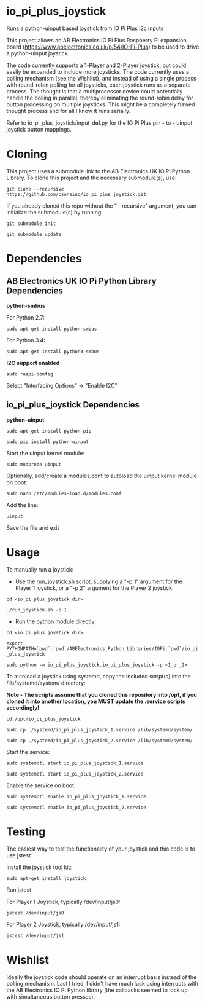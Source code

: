 # io\_pi\_plus\_joystick

Runs a python-uinput based joystick from IO Pi Plus i2c inputs

This project allows an AB Electronics IO Pi Plus Raspberry Pi expansion board (https://www.abelectronics.co.uk/p/54/IO-Pi-Plus) to be used to drive a python-uinput joystick.

The code currently supports a 1-Player and 2-Player joystick, but could easily be expanded to include more joysticks.  The code currently uses a polling mechanism (see the Wishlist), and instead of using a single process with round-robin polling for all joysticks, each joystick runs as a separate process.  The thought is that a multiprocessor device could potentially handle the polling in parallel, thereby eliminating the round-robin delay for button processing on multiple joysticks.  This might be a completely flawed thought process and for all I know it runs serially. 

Refer to io\_pi\_plus\_joystick/input\_def.py for the IO Pi Plus pin - to - uinput joystick button mappings.

# Cloning

This project uses a submodule link to the AB Electronics UK IO Pi Python Library.  To clone this project and the necessary submodule(s), use:

`
git clone --recursive https://github.com/csonsino/io_pi_plus_joystick.git
`

If you already cloned this repo without the "--recursive" argument, you can initialize the submodule(s) by running:

`
git submodule init
`

`
git submodule update
`

# Dependencies

## AB Electronics UK IO Pi Python Library Dependencies

**python-smbus**

For Python 2.7:

`
sudo apt-get install python-smbus
`

For Python 3.4:

`
sudo apt-get install python3-smbus
`

**I2C support enabled**

`
sudo raspi-config
`

Select "Interfacing Options" -> "Enable I2C"

## io\_pi\_plus\_joystick Dependencies

**python-uinput**

`
sudo apt-get install python-pip
`

`
sudo pip install python-uinput
`

Start the uinput kernel module:

`
sudo modprobe uinput
`

Optionally, add/create a modules.conf to autoload the uinput kernel module on boot:

`
sudo nano /etc/modules-load.d/modules.conf
`

Add the line:

`
uinput
`

Save the file and exit

# Usage
To manually run a joystick:

- Use the run_joystick.sh script, supplying a "-p 1" argument for the Player 1 joystick, or a "-p 2" argument for the Player 2 joystick:

 `
 cd <io_pi_plus_joystick_dir>
 `
 
 `
 ./run_joystick.sh -p 1
 `

- Run the python module directly:

 `
 cd <io_pi_plus_joystick_dir>
 `
 
 ``
 export PYTHONPATH=`pwd`:`pwd`/ABElectronics_Python_Libraries/IOPi:`pwd`/io_pi_plus_joystick
 ``
 
 `
 sudo python -m io_pi_plus_joystick.io_pi_plus_joystick -p <1_or_2>
 `

To autoload a joystick using systemd, copy the included script(s) into the /lib/systemd/system/ directory:

 **Note - The scripts assume that you cloned this repository into /opt, if you cloned it into another location, you MUST update the .service scripts accordingly!**

 `
 cd /opt/io_pi_plus_joystick
 `
 
 `
 sudo cp ./systemd/io_pi_plus_joystick_1.service /lib/systemd/system/
 `
 
 `
 sudo cp ./systemd/io_pi_plus_joystick_2.service /lib/systemd/system/
 `
 
 Start the service:
 
 `
 sudo systemctl start io_pi_plus_joystick_1.service
 `
 
 `
 sudo systemctl start io_pi_plus_joystick_2.service
 `
 
 Enable the service on boot:
 
 `
 sudo systemctl enable io_pi_plus_joystick_1.service
 `
 
 `
 sudo systemctl enable io_pi_plus_joystick_2.service
 `

# Testing

The easiest way to test the functionality of your joystick and this code is to use jstest:

Install the joystick tool kit:

`
sudo apt-get install joystick
`

Run jstest

For Player 1 Joystick, typically /dev/input/js0:

`
jstest /dev/input/js0
`

For Player 2 Joystick, typically /dev/input/js1:

`
jstest /dev/input/js1
`

# Wishlist

Ideally the joystick code should operate on an interrupt basis instead of the polling mechanism.  Last I tried, I didn't have much luck using interrupts with the AB Electronics IO Pi Python library (the callbacks seemed to lock up with simultaneous button presses).
